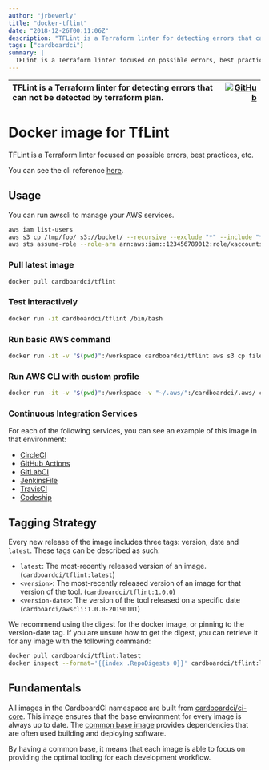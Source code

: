 ```yaml
---
author: "jrbeverly"
title: "docker-tflint"
date: "2018-12-26T00:11:06Z"
description: "TFLint is a Terraform linter for detecting errors that can not be detected by terraform plan."
tags: ["cardboardci"]
summary: |
  TFLint is a Terraform linter focused on possible errors, best practices, etc. You can see the cli reference [here](https://github.com/terraform-linters/tflint).
---
```


| TFLint is a Terraform linter for detecting errors that can not be detected by terraform plan. | [![GitHub](https://img.shields.io/badge/GitHub-%23121011.svg?logo=github&logoColor=white)](https://github.com/cardboardci/docker-tflint) |
| :-------- | -------: |


# Docker image for TfLint

TFLint is a Terraform linter focused on possible errors, best practices, etc.

You can see the cli reference [here](https://github.com/terraform-linters/tflint).

## Usage

You can run awscli to manage your AWS services.

```bash
aws iam list-users
aws s3 cp /tmp/foo/ s3://bucket/ --recursive --exclude "*" --include "*.jpg"
aws sts assume-role --role-arn arn:aws:iam::123456789012:role/xaccounts3access --role-session-name s3-access-example
```

### Pull latest image

```bash
docker pull cardboardci/tflint
```

### Test interactively

```bash
docker run -it cardboardci/tflint /bin/bash
```

### Run basic AWS command

```bash
docker run -it -v "$(pwd)":/workspace cardboardci/tflint aws s3 cp file.txt s3://bucket/file.txt
```

### Run AWS CLI with custom profile

```bash
docker run -it -v "$(pwd)":/workspace -v "~/.aws/":/cardboardci/.aws/ cardboardci/tflint aws s3 cp file.txt s3://bucket/file.txt
```

### Continuous Integration Services

For each of the following services, you can see an example of this image in that environment:

* [CircleCI](usages/circleci)
* [GitHub Actions](usages/github)
* [GitLabCI](usages/gitlabci)
* [JenkinsFile](usages/jenkins)
* [TravisCI](usages/travisci)
* [Codeship](usages/codeship)

## Tagging Strategy

Every new release of the image includes three tags: version, date and `latest`. These tags can be described as such:

* `latest`: The most-recently released version of an image. (`cardboardci/tflint:latest`)
* `<version>`: The most-recently released version of an image for that version of the tool. (`cardboardci/tflint:1.0.0`)
* `<version-date>`: The version of the tool released on a specific date (`cardboarci/awscli:1.0.0-20190101`)

We recommend using the digest for the docker image, or pinning to the version-date tag. If you are unsure how to get the digest, you can retrieve it for any image with the following command:

```bash
docker pull cardboardci/tflint:latest
docker inspect --format='{{index .RepoDigests 0}}' cardboardci/tflint:latest
```

## Fundamentals

All images in the CardboardCI namespace are built from [cardboardci/ci-core](https://hub.docker.com/r/cardboardci/ci-core). This image ensures that the base environment for every image is always up to date. The [common base image](https://cardboardci.jrbeverly.dev/core/) provides dependencies that are often used building and deploying software.

By having a common base, it means that each image is able to focus on providing the optimal tooling for each development workflow.
